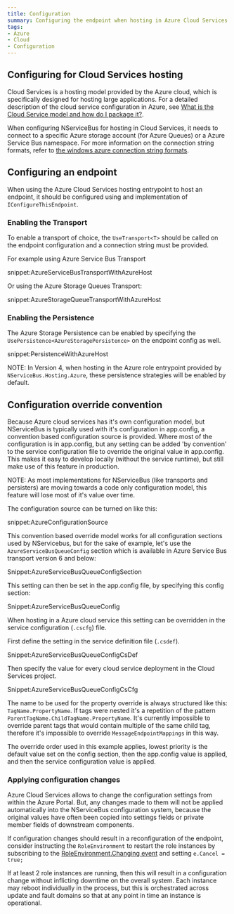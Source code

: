 ```yaml
---
title: Configuration
summary: Configuring the endpoint when hosting in Azure Cloud Services
tags:
- Azure
- Cloud
- Configuration
---
```


## Configuring for Cloud Services hosting

Cloud Services is a hosting model provided by the Azure cloud, which is specifically designed for hosting large applications. For a detailed description of the cloud service configuration in Azure, see [What is the Cloud Service model and how do I package it?](https://azure.microsoft.com/en-us/documentation/articles/cloud-services-model-and-package/).

When configuring NServiceBus for hosting in Cloud Services, it needs to connect to a specific Azure storage account (for Azure Queues) or a Azure Service Bus namespace. For more information on the connection string formats, refer to [the windows azure connection string formats](http://www.connectionstrings.com/windows-azure/).

## Configuring an endpoint

When using the Azure Cloud Services hosting entrypoint to host an endpoint, it should be configured using and implementation of `IConfigureThisEndpoint`.

### Enabling the Transport

To enable a transport of choice, the `UseTransport<T>` should be called on the endpoint configuration and a connection string must be provided.

For example using Azure Service Bus Transport

snippet:AzureServiceBusTransportWithAzureHost

Or using the Azure Storage Queues Transport:

snippet:AzureStorageQueueTransportWithAzureHost

### Enabling the Persistence

The Azure Storage Persistence can be enabled by specifying the `UsePersistence<AzureStoragePersistence>` on the endpoint config as well.

snippet:PersistenceWithAzureHost

NOTE: In Version 4, when hosting in the Azure role entrypoint provided by `NServiceBus.Hosting.Azure`, these persistence strategies will be enabled by default.

## Configuration override convention

Because Azure cloud services has it's own configuration model, but NServiceBus is typically used with it's configuration in app.config, a convention based configuration source is provided. Where most of the configuration is in app.config, but any setting can be added 'by convention' to the service configuration file to override the original value in app.config. This makes it easy to develop locally (without the service runtime), but still make use of this feature in production.

NOTE: As most implementations for NServiceBus (like transports and persisters) are moving towards a code only configuration model, this feature will lose most of it's value over time.

The configuration source can be turned on like this:

snippet:AzureConfigurationSource

This convention based override model works for all configuration sections used by NServicebus, but for the sake of example, let's use the `AzureServiceBusQueueConfig` section which is available in Azure Service Bus transport version 6 and below:

Snippet:AzureServiceBusQueueConfigSection

This setting can then be set in the app.config file, by specifying this config section:

Snippet:AzureServiceBusQueueConfig

When hosting in a Azure cloud service this setting can be overridden in the service configuration (`.cscfg`) file.

First define the setting in the service definition file (`.csdef`).

Snippet:AzureServiceBusQueueConfigCsDef

Then specify the value for every cloud service deployment in the Cloud Services project.

Snippet:AzureServiceBusQueueConfigCsCfg

The name to be used for the property override is always structured like this: `TagName.PropertyName`. If tags were nested it's a repetition of the pattern `ParentTagName.ChildTagName.PropertyName`. It's currently impossible to override parent tags that would contain multiple of the same child tag, therefore it's impossible to override `MessageEndpointMappings` in this way.

The override order used in this example applies, lowest priority is the default value set on the config section, then the app.config value is applied, and then the service configuration value is applied.

### Applying configuration changes

Azure Cloud Services allows to change the configuration settings from within the Azure Portal. But, any changes made to them will not be applied automatically into the NServiceBus configuration system, because the original values have often been copied into settings fields or private member fields of downstream components.

If configuration changes should result in a reconfiguration of the endpoint, consider instructing the `RoleEnvironment` to restart the role instances by subscribing to the [RoleEnvironment.Changing event](https://msdn.microsoft.com/en-us/library/microsoft.windowsazure.serviceruntime.roleenvironment.changing.aspx) and setting `e.Cancel = true;`

If at least 2 role instances are running, then this will result in a configuration change without inflicting downtime on the overall system. Each instance may reboot individually in the process, but this is orchestrated across update and fault domains so that at any point in time an instance is operational.